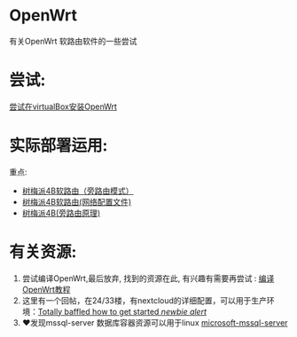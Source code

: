 # OpenWrt

有关OpenWrt 软路由软件的一些尝试
# 尝试:
[尝试在virtualBox安装OpenWrt](https://github.com/AaG7xNnrgbzeyqc5woPS/OpenWrt/blob/master/%E7%BC%96%E8%AF%91OpenWrt%E6%95%99%E7%A8%8B.md)

# 实际部署运用:
重点: 
 - [树梅派4B软路由（旁路由模式）](https://github.com/AaG7xNnrgbzeyqc5woPS/OpenWrt/blob/master/%E6%A0%91%E6%A2%85%E6%B4%BE4B%E8%BD%AF%E8%B7%AF%E7%94%B1%EF%BC%88%E6%97%81%E8%B7%AF%E7%94%B1%E6%A8%A1%E5%BC%8F%EF%BC%89.md)
 - [树梅派4B软路由(网络配置文件)](https://github.com/AaG7xNnrgbzeyqc5woPS/OpenWrt/blob/master/%E6%A0%91%E6%A2%85%E6%B4%BE4B%E8%BD%AF%E8%B7%AF%E7%94%B1(%E7%BD%91%E7%BB%9C%E9%85%8D%E7%BD%AE%E6%96%87%E4%BB%B6).md)
 - [树梅派4B(旁路由原理)](https://github.com/AaG7xNnrgbzeyqc5woPS/OpenWrt/blob/master/%E6%A0%91%E6%A2%85%E6%B4%BE4B%E6%97%81%E8%B7%AF%E7%94%B1%E5%8E%9F%E7%90%86.md)

# 有关资源:
1. 尝试编译OpenWrt,最后放弃, 找到的资源在此, 有兴趣有需要再尝试 : [编译OpenWrt教程](https://github.com/AaG7xNnrgbzeyqc5woPS/OpenWrt/blob/master/%E7%BC%96%E8%AF%91OpenWrt%E6%95%99%E7%A8%8B.md) 
2. 这里有一个回帖，在24/33楼，有nextcloud的详细配置，可以用于生产环境：[Totally baffled how to get started *newbie alert*](https://help.nextcloud.com/t/totally-baffled-how-to-get-started-newbie-alert/112181/24)
3. ❤️发现mssql-server 数据库容器资源可以用于linux [microsoft-mssql-server](https://hub.docker.com/_/microsoft-mssql-server)
